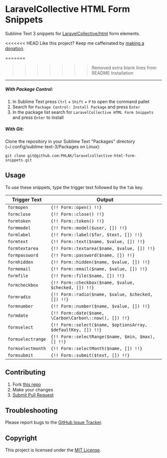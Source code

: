 LaravelCollective HTML Form Snippets
====================================

Sublime Text 3 snippets for [LaravelCollective/html](https://github.com/LaravelCollective/html)
form elements.

<<<<<<< HEAD
Like this project? Keep me caffeinated by [making a donation](https://paypal.me/ChrisKankiewicz).


=======
>>>>>>> Removed extra blank lines from README
Installation
------------

##### With Package Control:

  1. In Sublime Text press `Ctrl` + `Shift` + `P` to open the command pallet
  2. Search for `Package Control: Install Package` and press `Enter`
  3. In the package list search for `LaravelCollective HTML Form Snippets` and press `Enter` to install

##### With Git:

Clone the repository in your Sublime Text "Packages" directory
(~/.config/sublime-text-3/Packages on Linux):

    git clone git@github.com:PHLAK/laravelcollective-html-form-snippets.git

Usage
-----

To use these snippets, type the trigger text followed by the `Tab` key.

| Trigger Text      | Output                                                        |
| ----------------- | ------------------------------------------------------------- |
| `formopen`        | `{!! Form::open() !!}`                                        |
| `formclose`       | `{!! Form::close() !!}`                                       |
| `formtoken`       | `{!! Form::token() !!}`                                       |
| `formmodel`       | `{!! Form::model($user, []) !!}`                              |
| `formlabel`       | `{!! Form::label($for, $text, []) !!}`                        |
| `formtext`        | `{!! Form::text($name, $value, []) !!}`                       |
| `formtextarea`    | `{!! Form::textarea($name, $value, []) !!}`                   |
| `formpassword`    | `{!! Form::password($name, []) !!}`                           |
| `formhidden`      | `{!! Form::hidden($name, $value, []) !!}`                     |
| `formemail`       | `{!! Form::email($name, $value, []) !!}`                      |
| `formfile`        | `{!! Form::file($name, []) !!}`                               |
| `formcheckbox`    | `{!! Form::checkbox($name, $value, $checked, []) !!}`         |
| `formradio`       | `{!! Form::radio($name, $value, $checked, []) !!}`            |
| `formnumber`      | `{!! Form::number($name, $value, []) !!}`                     |
| `formdate`        | `{!! Form::date($name, \Carbon\Carbon\::now(), []) !!}`       |
| `formselect`      | `{!! Form::select($name, $optionsArray, $defaultKey, []) !!}` |
| `formselectrange` | `{!! Form::selectRange($name, $min, $max), [] !!}`            |
| `formselectmonth` | `{!! Form::selectMonth($name, []) !!}`                        |
| `formsubmit`      | `{!! Form::submit($text, []) !!}`                             |

Contributing
------------

  1. Fork [this repo](https://github.com/PHLAK/laravelcollective-html-form-snippets)
  2. Make your changes
  3. [Submit Pull Request](https://github.com/PHLAK/laravelcollective-html-form-snippets/pull/new)


Troubleshooting
---------------

Please report bugs to the [GitHub Issue Tracker](https://github.com/PHLAK/laravelcollective-html-form-snippets/issues).

Copyright
---------

This project is licensed under the [MIT License](https://github.com/PHLAK/laravelcollective-html-form-snippets/blob/master/LICENSE).
